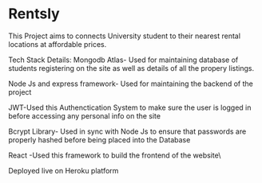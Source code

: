 # Rentsly
This Project aims to connects University student to their nearest rental locations at affordable prices.

Tech Stack Details:
Mongodb Atlas- Used for maintaining database of students registering on the site as well as details of all the propery listings.

Node Js and express framework- Used for maintaining the backend of the project

JWT-Used this Authenctication System to make sure the user is logged in before accessing any personal info on the site 

Bcrypt Library- Used in sync with Node Js to ensure that passwords are properly hashed before being placed into the Database

React -Used this framework to build the frontend of the website\

Deployed live on Heroku platform
